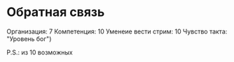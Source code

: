 # Обратная связь 
Организация: 7
Компетенция: 10
Уменеие вести стрим: 10
Чувство такта: "Уровень бог")

P.S.: из 10 возможных
